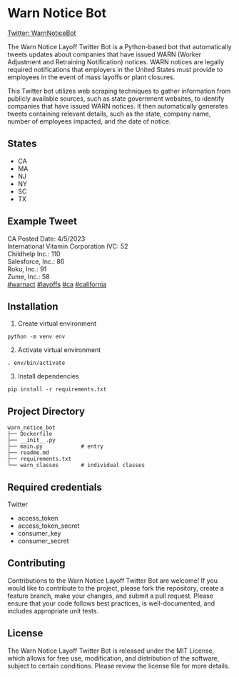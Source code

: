 # Warn Notice Bot

[Twitter: WarnNoticeBot](https://twitter.com/WarnNoticeBot/)

The Warn Notice Layoff Twitter Bot is a Python-based bot that automatically tweets updates about companies that have issued WARN (Worker Adjustment and Retraining Notification) notices. WARN notices are legally required notifications that employers in the United States must provide to employees in the event of mass layoffs or plant closures. 

This Twitter bot utilizes web scraping techniques to gather information from publicly available sources, such as state government websites, to identify companies that have issued WARN notices. It then automatically generates tweets containing relevant details, such as the state, company name, number of employees impacted, and the date of notice.

## States
- CA
- MA
- NJ
- NY
- SC
- TX 

## Example Tweet

CA Posted Date: 4/5/2023\
International Vitamin Corporation IVC: 52\
Childhelp Inc.: 110\
Salesforce, Inc.: 86\
Roku, Inc.: 91\
Zume, Inc.: 58\
[#warnact](https://twitter.com/hashtag/warnact?src=hashtag_click)  [#layoffs](https://twitter.com/hashtag/layoffs?src=hashtag_click)  [#ca](https://twitter.com/hashtag/ca?src=hashtag_click)  [#california](https://twitter.com/hashtag/california?src=hashtag_click)


## Installation
1. Create virtual environment
 ```console
python -m venv env 
 ```
2. Activate virtual environment
```console
. env/bin/activate 
 ```
 3. Install dependencies
```console
pip install -r requirements.txt 
 ```

## Project Directory
```console
warn_notice_bot
├── Dockerfile
├── __init__.py
├── main.py            # entry
├── readme.md
├── requirements.txt
└── warn_classes       # individual classes
```

## Required credentials
Twitter

 - access_token
 - access_token_secret
 - consumer_key
 - consumer_secret


## Contributing

Contributions to the Warn Notice Layoff Twitter Bot are welcome! If you would like to contribute to the project, please fork the repository, create a feature branch, make your changes, and submit a pull request. Please ensure that your code follows best practices, is well-documented, and includes appropriate unit tests.

## License

The Warn Notice Layoff Twitter Bot is released under the MIT License, which allows for free use, modification, and distribution of the software, subject to certain conditions. Please review the license file for more details.
